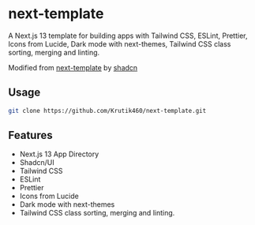 # next-template

A Next.js 13 template for building apps with Tailwind CSS, ESLint, Prettier, Icons from Lucide, Dark mode with next-themes, Tailwind CSS class sorting, merging and linting.

Modified from [next-template](https://github.com/shadcn/ui/blob/main/LICENSE.md) by [shadcn](https://github.com/shadcn)

## Usage

```bash
git clone https://github.com/Krutik460/next-template.git
```

## Features

- Next.js 13 App Directory
- Shadcn/UI
- Tailwind CSS
- ESLint
- Prettier
- Icons from Lucide
- Dark mode with next-themes
- Tailwind CSS class sorting, merging and linting.
